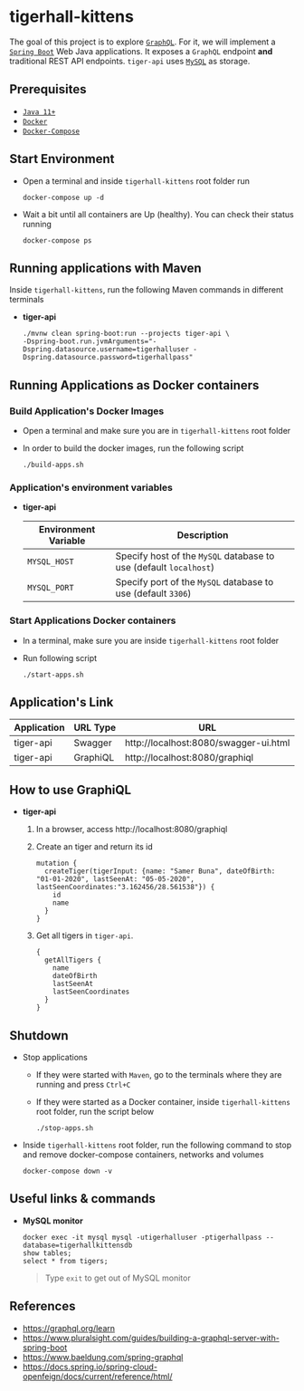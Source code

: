 # tigerhall-kittens

The goal of this project is to explore [`GraphQL`](https://graphql.org). For it, we will implement a [`Spring Boot`](https://docs.spring.io/spring-boot/docs/current/reference/htmlsingle/) Web Java applications. It exposes a `GraphQL` endpoint **and** traditional REST API endpoints. `tiger-api` uses [`MySQL`](https://www.mysql.com) as storage.

## Prerequisites

- [`Java 11+`](https://www.oracle.com/java/technologies/javase-jdk11-downloads.html)
- [`Docker`](https://www.docker.com/)
- [`Docker-Compose`](https://docs.docker.com/compose/install/)

## Start Environment

- Open a terminal and inside `tigerhall-kittens` root folder run
  ```
  docker-compose up -d
  ```

- Wait a bit until all containers are Up (healthy). You can check their status running
  ```
  docker-compose ps
  ```
  
## Running applications with Maven

Inside `tigerhall-kittens`, run the following Maven commands in different terminals

- **tiger-api**
  ```
  ./mvnw clean spring-boot:run --projects tiger-api \
  -Dspring-boot.run.jvmArguments="-Dspring.datasource.username=tigerhalluser -Dspring.datasource.password=tigerhallpass"
  ```

## Running Applications as Docker containers

### Build Application's Docker Images

- Open a terminal and make sure you are in `tigerhall-kittens` root folder

- In order to build the docker images, run the following script
  ```
  ./build-apps.sh
  ```
      
### Application's environment variables
    
- **tiger-api**

  | Environment Variable   | Description                                                                          |
  | ---------------------- | ------------------------------------------------------------------------------------ |
  | `MYSQL_HOST`           | Specify host of the `MySQL` database to use (default `localhost`)                    |
  | `MYSQL_PORT`           | Specify port of the `MySQL` database to use (default `3306`)                         |

### Start Applications Docker containers

- In a terminal, make sure you are inside `tigerhall-kittens` root folder

- Run following script
  ```
  ./start-apps.sh
  ```

## Application's Link

| Application     | URL Type | URL                                   |
| --------------- | -------- | ------------------------------------- |
| tiger-api       | Swagger  | http://localhost:8080/swagger-ui.html |
| tiger-api       | GraphiQL | http://localhost:8080/graphiql        |

## How to use GraphiQL

- **tiger-api**

  1. In a browser, access http://localhost:8080/graphiql

  1. Create an tiger and return its id
     ```
     mutation {
       createTiger(tigerInput: {name: "Samer Buna", dateOfBirth: "01-01-2020", lastSeenAt: "05-05-2020", lastSeenCoordinates:"3.162456/28.561538"}) {
         id
         name
       }
     }
     ```

  1. Get all tigers in `tiger-api`.
     ```
     {
       getAllTigers {
         name
         dateOfBirth
         lastSeenAt
         lastSeenCoordinates
       }
     }
     ```

## Shutdown

- Stop applications

  - If they were started with `Maven`, go to the terminals where they are running and press `Ctrl+C`
  
  - If they were started as a Docker container, inside `tigerhall-kittens` root folder, run the script below
    ```
    ./stop-apps.sh
    ```

- Inside `tigerhall-kittens` root folder, run the following command to stop and remove docker-compose containers, networks and volumes
  ```
  docker-compose down -v
  ```

## Useful links & commands

- **MySQL monitor**
  ```
  docker exec -it mysql mysql -utigerhalluser -ptigerhallpass --database=tigerhallkittensdb
  show tables;
  select * from tigers;
  ```
  > Type `exit` to get out of MySQL monitor

## References

- https://graphql.org/learn
- https://www.pluralsight.com/guides/building-a-graphql-server-with-spring-boot
- https://www.baeldung.com/spring-graphql
- https://docs.spring.io/spring-cloud-openfeign/docs/current/reference/html/
